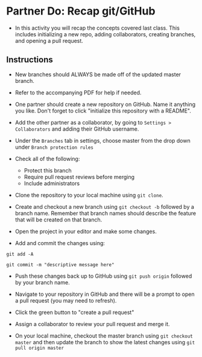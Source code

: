 # Partner Do: Recap git/GitHub

* In this activity you will recap the concepts covered last class. This includes initializing a new repo, adding collaborators, creating branches, and opening a pull request.

## Instructions

* New branches should ALWAYS be made off of the updated master branch.

* Refer to the accompanying PDF for help if needed.

* One partner should create a new repository on GitHub. Name it anything you like. Don't forget to click "initialize this repository with a README".

* Add the other partner as a collaborator, by going to `Settings > Collaborators` and adding their GitHub username.

* Under the `Branches` tab in settings, choose master from the drop down under `Branch protection rules` 

* Check all of the following: 

  * Protect this branch
  * Require pull request reviews before merging
  * Include administrators

* Clone the repository to your local machine using `git clone`.

* Create and checkout a new branch using `git checkout -b` followed by a branch name. Remember that branch names should describe the feature that will be created on that branch.

* Open the project in your editor and make some changes.

* Add and commit the changes using:

```
git add -A 
```
```
git commit -m "descriptive message here"
```

* Push these changes back up to GitHub using `git push origin` followed by your branch name.

* Navigate to your repository in GitHub and there will be a prompt to open a pull request (you may need to refresh).

* Click the green button to "create a pull request"

* Assign a collaborator to review your pull request and merge it.

* On your local machine, checkout the master branch using `git checkout master` and then update the branch to show the latest changes using `git pull origin master`
